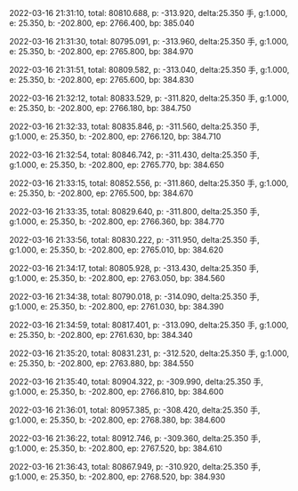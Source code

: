 2022-03-16 21:31:10, total: 80810.688, p: -313.920, delta:25.350 手, g:1.000, e: 25.350, b: -202.800, ep: 2766.400, bp: 385.040

2022-03-16 21:31:30, total: 80795.091, p: -313.960, delta:25.350 手, g:1.000, e: 25.350, b: -202.800, ep: 2765.800, bp: 384.970

2022-03-16 21:31:51, total: 80809.582, p: -313.040, delta:25.350 手, g:1.000, e: 25.350, b: -202.800, ep: 2765.600, bp: 384.830

2022-03-16 21:32:12, total: 80833.529, p: -311.820, delta:25.350 手, g:1.000, e: 25.350, b: -202.800, ep: 2766.180, bp: 384.750

2022-03-16 21:32:33, total: 80835.846, p: -311.560, delta:25.350 手, g:1.000, e: 25.350, b: -202.800, ep: 2766.120, bp: 384.710

2022-03-16 21:32:54, total: 80846.742, p: -311.430, delta:25.350 手, g:1.000, e: 25.350, b: -202.800, ep: 2765.770, bp: 384.650

2022-03-16 21:33:15, total: 80852.556, p: -311.860, delta:25.350 手, g:1.000, e: 25.350, b: -202.800, ep: 2765.500, bp: 384.670

2022-03-16 21:33:35, total: 80829.640, p: -311.800, delta:25.350 手, g:1.000, e: 25.350, b: -202.800, ep: 2766.360, bp: 384.770

2022-03-16 21:33:56, total: 80830.222, p: -311.950, delta:25.350 手, g:1.000, e: 25.350, b: -202.800, ep: 2765.010, bp: 384.620

2022-03-16 21:34:17, total: 80805.928, p: -313.430, delta:25.350 手, g:1.000, e: 25.350, b: -202.800, ep: 2763.050, bp: 384.560

2022-03-16 21:34:38, total: 80790.018, p: -314.090, delta:25.350 手, g:1.000, e: 25.350, b: -202.800, ep: 2761.030, bp: 384.390

2022-03-16 21:34:59, total: 80817.401, p: -313.090, delta:25.350 手, g:1.000, e: 25.350, b: -202.800, ep: 2761.630, bp: 384.340

2022-03-16 21:35:20, total: 80831.231, p: -312.520, delta:25.350 手, g:1.000, e: 25.350, b: -202.800, ep: 2763.880, bp: 384.550

2022-03-16 21:35:40, total: 80904.322, p: -309.990, delta:25.350 手, g:1.000, e: 25.350, b: -202.800, ep: 2766.810, bp: 384.600

2022-03-16 21:36:01, total: 80957.385, p: -308.420, delta:25.350 手, g:1.000, e: 25.350, b: -202.800, ep: 2768.380, bp: 384.600

2022-03-16 21:36:22, total: 80912.746, p: -309.360, delta:25.350 手, g:1.000, e: 25.350, b: -202.800, ep: 2767.520, bp: 384.610

2022-03-16 21:36:43, total: 80867.949, p: -310.920, delta:25.350 手, g:1.000, e: 25.350, b: -202.800, ep: 2768.520, bp: 384.930